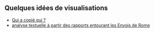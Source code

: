 ## Quelques idées de visualisations

* [Qui a copié qui ?](./visualisation_1.md)
* [analyse textuelle à partir des rapports entourant les Envois de Rome](./visualisation_2.md)
